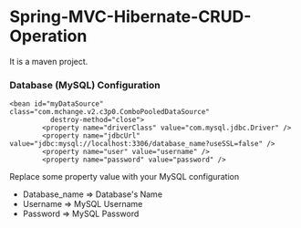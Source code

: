 # Spring-MVC-Hibernate-CRUD-Operation

It is a maven project.

### Database (MySQL) Configuration
```
<bean id="myDataSource" class="com.mchange.v2.c3p0.ComboPooledDataSource"
          destroy-method="close">
        <property name="driverClass" value="com.mysql.jdbc.Driver" />
        <property name="jdbcUrl" value="jdbc:mysql://localhost:3306/database_name?useSSL=false" />
        <property name="user" value="username" />
        <property name="password" value="password" />
```

Replace some property value with your MySQL configuration
- Database_name => Database's Name
- Username => MySQL Username 
- Password => MySQL Password
